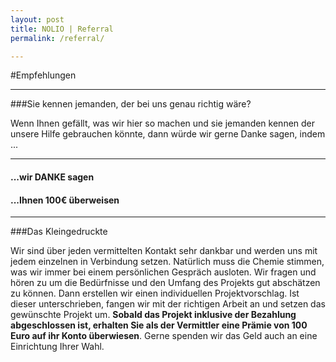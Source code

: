 ```yaml
---
layout: post
title: NOLIO | Referral
permalink: /referral/

---
```


#Empfehlungen

_________


###Sie kennen jemanden, der bei uns genau richtig wäre?

Wenn Ihnen gefällt, was wir hier so machen und sie jemanden kennen der unsere Hilfe gebrauchen könnte, dann würde wir gerne Danke sagen, indem ...

__________

#### ...wir **DANKE** sagen

#### ...Ihnen **100€** überweisen

_________


###Das Kleingedruckte

Wir sind über jeden vermittelten Kontakt sehr dankbar und werden uns mit jedem einzelnen in Verbindung setzen. Natürlich muss die Chemie stimmen, was wir immer bei einem persönlichen Gespräch ausloten. Wir fragen und hören zu um die Bedürfnisse und den Umfang des Projekts gut abschätzen zu können. Dann erstellen wir einen individuellen Projektvorschlag. Ist dieser unterschrieben, fangen wir mit der richtigen Arbeit an und setzen das gewünschte Projekt um. **Sobald das Projekt inklusive der Bezahlung abgeschlossen ist, erhalten Sie als der Vermittler eine Prämie von 100 Euro auf ihr Konto überwiesen**. Gerne spenden wir das Geld auch an eine Einrichtung Ihrer Wahl.

